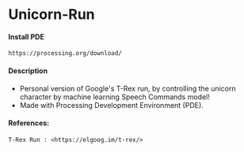 # Unicorn-Run

#### Install PDE
```
https://processing.org/download/
```

#### Description

- Personal version of Google's T-Rex run, by controlling the unicorn character by machine learning Speech Commands model!
- Made with Processing Development Environment (PDE).

#### References:
```
T-Rex Run : <https://elgoog.im/t-rex/>
```

